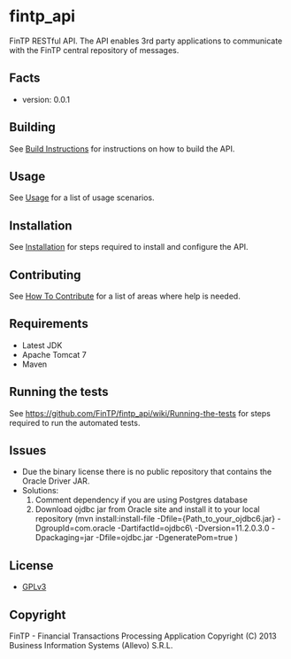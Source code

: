 fintp_api
=========

FinTP RESTful API. The API enables 3rd party applications to communicate with the FinTP central repository of messages.

Facts
-----
- version: 0.0.1

Building
-----
See [Build Instructions](https://github.com/FinTP/fintp_api/wiki/Build-instructions) for instructions on how to build the API.

Usage
-----
See [Usage](https://github.com/FinTP/fintp_api/wiki/Usage) for a list of usage scenarios.

Installation
-----
See [Installation](https://github.com/FinTP/fintp_api/wiki/Installation) for steps required to install and configure the API.

Contributing
-----
See [How To Contribute](http://www.fintp.org/how-to-contribute) for a list of areas where help is needed.

Requirements
------------
- Latest JDK
- Apache Tomcat 7
- Maven

Running the tests
-----
See https://github.com/FinTP/fintp_api/wiki/Running-the-tests for steps required to run the automated tests.

Issues
-----
- Due the binary license there is no public repository that contains the Oracle Driver JAR. 
- Solutions:
	1. Comment dependency if you are using Postgres database
	2. Download ojdbc jar from Oracle site and install it to your local repository (mvn install:install-file -Dfile={Path_to_your_ojdbc6.jar} 
	-DgroupId=com.oracle -DartifactId=ojdbc6\ -Dversion=11.2.0.3.0 -Dpackaging=jar -Dfile=ojdbc.jar -DgeneratePom=true )

License
-----
- [GPLv3](http://www.gnu.org/licenses/gpl-3.0.html)

Copyright
-----
FinTP - Financial Transactions Processing Application
Copyright (C) 2013 Business Information Systems (Allevo) S.R.L.

